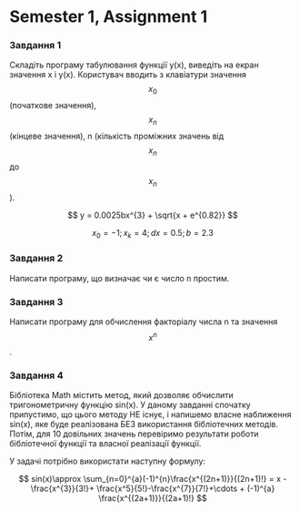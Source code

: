 # Semester 1, Assignment 1

### Завдання 1

Складіть програму табулювання функції y(x), виведіть на екран значення x і y(x). 
Користувач вводить з клавіатури значення $$ x_{0} $$ (початкове значення), $$ x_{n} $$ (кінцеве значення), n (кількість проміжних значень від $$ x_{n} $$ до $$ x_{n} $$). 

$$ y = 0.0025bx^{3} + \sqrt{x + e^{0.82}} $$

$$ x_{0} = -1; x_{k} = 4; dx= 0.5; b=2.3 $$

### Завдання 2

Написати програму, що визначає чи є число n простим.

### Завдання 3

Написати програму для обчислення факторіалу числа n та значення $$ x^{n} $$.

### Завдання 4

Бібліотека Math містить метод, який дозволяє обчислити тригонометричну функцію sin(x). У даному завданні спочатку припустимо, що цього методу НЕ існує, і напишемо власне наближення sin(x), яке буде реалізована БЕЗ використання бібліотечних методів. Потім, для 10 довільних значень перевіримо результати роботи бібліотечної функції та власної реалізації функції.

У задачі потрібно використати наступну формулу:

$$ sin(x)\approx \sum_{n=0}^{a}(-1)^{n}\frac{x^{(2n+1)}}{(2n+1)!} = x - \frac{x^{3}}{3!}+ \frac{x^5}{5!}-\frac{x^{7}}{7!}+\cdots + (-1)^{a} \frac{x^{(2a+1)}}{(2a+1)!} $$